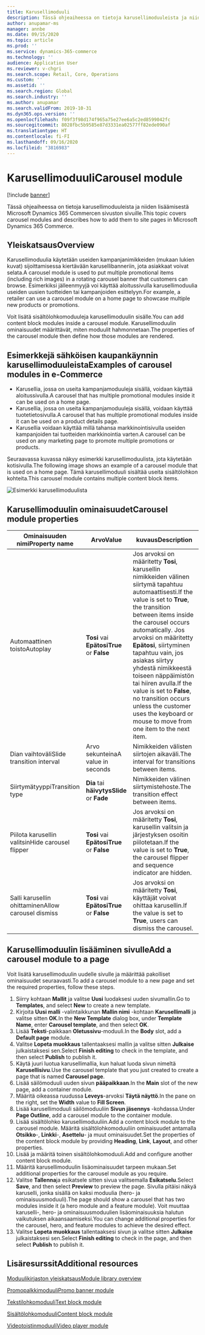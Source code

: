 ```yaml
---
title: Karusellimoduuli
description: Tässä ohjeaiheessa on tietoja karusellimoduuleista ja niiden lisäämisestä Microsoft Dynamics 365 Commercen sivuston sivuille.
author: anupamar-ms
manager: annbe
ms.date: 09/15/2020
ms.topic: article
ms.prod: ''
ms.service: dynamics-365-commerce
ms.technology: ''
audience: Application User
ms.reviewer: v-chgri
ms.search.scope: Retail, Core, Operations
ms.custom: ''
ms.assetid: ''
ms.search.region: Global
ms.search.industry: ''
ms.author: anupamar
ms.search.validFrom: 2019-10-31
ms.dyn365.ops.version: ''
ms.openlocfilehash: f09f3f98d174f965a75e27ee6a5c2ed8599042fc
ms.sourcegitcommit: 8028fbc5b9585e87d3331ea02577ff82ede090af
ms.translationtype: HT
ms.contentlocale: fi-FI
ms.lasthandoff: 09/16/2020
ms.locfileid: "3816983"
---
```

# <a name="carousel-module"></a><span data-ttu-id="b0fe7-103">Karusellimoduuli</span><span class="sxs-lookup"><span data-stu-id="b0fe7-103">Carousel module</span></span>

[!include [banner](includes/banner.md)]

<span data-ttu-id="b0fe7-104">Tässä ohjeaiheessa on tietoja karusellimoduuleista ja niiden lisäämisestä Microsoft Dynamics 365 Commercen sivuston sivuille.</span><span class="sxs-lookup"><span data-stu-id="b0fe7-104">This topic covers carousel modules and describes how to add them to site pages in Microsoft Dynamics 365 Commerce.</span></span>

## <a name="overview"></a><span data-ttu-id="b0fe7-105">Yleiskatsaus</span><span class="sxs-lookup"><span data-stu-id="b0fe7-105">Overview</span></span>

<span data-ttu-id="b0fe7-106">Karusellimoduulia käytetään useiden kampanjanimikkeiden (mukaan lukien kuvat) sijoittamisessa kiertävään karusellibanneriin, jota asiakkaat voivat selata.</span><span class="sxs-lookup"><span data-stu-id="b0fe7-106">A carousel module is used to put multiple promotional items (including rich images) in a rotating carousel banner that customers can browse.</span></span> <span data-ttu-id="b0fe7-107">Esimerkiksi jälleenmyyjä voi käyttää aloitussivulla karusellimoduulia useiden uusien tuotteiden tai kampanjoiden esittelyyn.</span><span class="sxs-lookup"><span data-stu-id="b0fe7-107">For example, a retailer can use a carousel module on a home page to showcase multiple new products or promotions.</span></span>

<span data-ttu-id="b0fe7-108">Voit lisätä sisältölohkomoduuleja karusellimoduulin sisälle.</span><span class="sxs-lookup"><span data-stu-id="b0fe7-108">You can add content block modules inside a carousel module.</span></span> <span data-ttu-id="b0fe7-109">Karusellimoduulin ominaisuudet määrittävät, miten moduulit hahmonnetaan.</span><span class="sxs-lookup"><span data-stu-id="b0fe7-109">The properties of the carousel module then define how those modules are rendered.</span></span>

## <a name="examples-of-carousel-modules-in-e-commerce"></a><span data-ttu-id="b0fe7-110">Esimerkkejä sähköisen kaupankäynnin karusellimoduuleista</span><span class="sxs-lookup"><span data-stu-id="b0fe7-110">Examples of carousel modules in e-Commerce</span></span>

- <span data-ttu-id="b0fe7-111">Karusellia, jossa on useita kampanjamoduuleja sisällä, voidaan käyttää aloitussivulla.</span><span class="sxs-lookup"><span data-stu-id="b0fe7-111">A carousel that has multiple promotional modules inside it can be used on a home page.</span></span>
- <span data-ttu-id="b0fe7-112">Karusellia, jossa on useita kampanjamoduuleja sisällä, voidaan käyttää tuotetietosivulla.</span><span class="sxs-lookup"><span data-stu-id="b0fe7-112">A carousel that has multiple promotional modules inside it can be used on a product details page.</span></span>
- <span data-ttu-id="b0fe7-113">Karusellia voidaan käyttää millä tahansa markkinointisivulla useiden kampanjoiden tai tuotteiden markkinointia varten.</span><span class="sxs-lookup"><span data-stu-id="b0fe7-113">A carousel can be used on any marketing page to promote multiple promotions or products.</span></span>

<span data-ttu-id="b0fe7-114">Seuraavassa kuvassa näkyy esimerkki karusellimoduulista, jota käytetään kotisivulla.</span><span class="sxs-lookup"><span data-stu-id="b0fe7-114">The following image shows an example of a carousel module that is used on a home page.</span></span> <span data-ttu-id="b0fe7-115">Tämä karusellimoduuli sisältää useita sisältölohkon kohteita.</span><span class="sxs-lookup"><span data-stu-id="b0fe7-115">This carousel module contains multiple content block items.</span></span>

![Esimerkki karusellimoduulista](./media/Hero.PNG)

## <a name="carousel-module-properties"></a><span data-ttu-id="b0fe7-117">Karusellimoduulin ominaisuudet</span><span class="sxs-lookup"><span data-stu-id="b0fe7-117">Carousel module properties</span></span>

| <span data-ttu-id="b0fe7-118">Ominaisuuden nimi</span><span class="sxs-lookup"><span data-stu-id="b0fe7-118">Property name</span></span>             | <span data-ttu-id="b0fe7-119">Arvo</span><span class="sxs-lookup"><span data-stu-id="b0fe7-119">Value</span></span>                 | <span data-ttu-id="b0fe7-120">kuvaus</span><span class="sxs-lookup"><span data-stu-id="b0fe7-120">Description</span></span> |
|---------------------------|-----------------------|-------------|
| <span data-ttu-id="b0fe7-121">Automaattinen toisto</span><span class="sxs-lookup"><span data-stu-id="b0fe7-121">Autoplay</span></span>                  | <span data-ttu-id="b0fe7-122">**Tosi** vai **Epätosi**</span><span class="sxs-lookup"><span data-stu-id="b0fe7-122">**True** or **False**</span></span> | <span data-ttu-id="b0fe7-123">Jos arvoksi on määritetty **Tosi**, karusellin nimikkeiden välinen siirtymä tapahtuu automaattisesti.</span><span class="sxs-lookup"><span data-stu-id="b0fe7-123">If the value is set to **True**, the transition between items inside the carousel occurs automatically.</span></span> <span data-ttu-id="b0fe7-124">Jos arvoksi on määritetty **Epätosi**, siirtyminen tapahtuu vain, jos asiakas siirtyy yhdestä nimikkeestä toiseen näppäimistön tai hiiren avulla.</span><span class="sxs-lookup"><span data-stu-id="b0fe7-124">If the value is set to **False**, no transition occurs unless the customer uses the keyboard or mouse to move from one item to the next item.</span></span> |
| <span data-ttu-id="b0fe7-125">Dian vaihtoväli</span><span class="sxs-lookup"><span data-stu-id="b0fe7-125">Slide transition interval</span></span> | <span data-ttu-id="b0fe7-126">Arvo sekunteina</span><span class="sxs-lookup"><span data-stu-id="b0fe7-126">A value in seconds</span></span>    | <span data-ttu-id="b0fe7-127">Nimikkeiden välisten siirtojen aikaväli.</span><span class="sxs-lookup"><span data-stu-id="b0fe7-127">The interval for transitions between items.</span></span> |
| <span data-ttu-id="b0fe7-128">Siirtymätyyppi</span><span class="sxs-lookup"><span data-stu-id="b0fe7-128">Transition type</span></span>           | <span data-ttu-id="b0fe7-129">**Dia** tai **häivytys**</span><span class="sxs-lookup"><span data-stu-id="b0fe7-129">**Slide** or **Fade**</span></span> | <span data-ttu-id="b0fe7-130">Nimikkeiden välinen siirtymistehoste.</span><span class="sxs-lookup"><span data-stu-id="b0fe7-130">The transition effect between items.</span></span> |
| <span data-ttu-id="b0fe7-131">Piilota karusellin valitsin</span><span class="sxs-lookup"><span data-stu-id="b0fe7-131">Hide carousel flipper</span></span>     | <span data-ttu-id="b0fe7-132">**Tosi** vai **Epätosi**</span><span class="sxs-lookup"><span data-stu-id="b0fe7-132">**True** or **False**</span></span> | <span data-ttu-id="b0fe7-133">Jos arvoksi on määritetty **Tosi**, karusellin valitsin ja järjestyksen osoitin piilotetaan.</span><span class="sxs-lookup"><span data-stu-id="b0fe7-133">If the value is set to **True**, the carousel flipper and sequence indicator are hidden.</span></span> |
| <span data-ttu-id="b0fe7-134">Salli karusellin ohittaminen</span><span class="sxs-lookup"><span data-stu-id="b0fe7-134">Allow carousel dismiss</span></span>    | <span data-ttu-id="b0fe7-135">**Tosi** vai **Epätosi**</span><span class="sxs-lookup"><span data-stu-id="b0fe7-135">**True** or **False**</span></span> | <span data-ttu-id="b0fe7-136">Jos arvoksi on määritetty **Tosi**, käyttäjät voivat ohittaa karusellin.</span><span class="sxs-lookup"><span data-stu-id="b0fe7-136">If the value is set to **True**, users can dismiss the carousel.</span></span> |

## <a name="add-a-carousel-module-to-a-page"></a><span data-ttu-id="b0fe7-137">Karusellimoduulin lisääminen sivulle</span><span class="sxs-lookup"><span data-stu-id="b0fe7-137">Add a carousel module to a page</span></span>

<span data-ttu-id="b0fe7-138">Voit lisätä karusellimoduulin uudelle sivulle ja määrittää pakolliset ominaisuudet seuraavasti.</span><span class="sxs-lookup"><span data-stu-id="b0fe7-138">To add a carousel module to a new page and set the required properties, follow these steps.</span></span>

1. <span data-ttu-id="b0fe7-139">Siirry kohtaan **Mallit** ja valitse **Uusi** luodaksesi uuden sivumallin.</span><span class="sxs-lookup"><span data-stu-id="b0fe7-139">Go to **Templates**, and select **New** to create a new template.</span></span>
1. <span data-ttu-id="b0fe7-140">Kirjoita **Uusi malli** -valintaikkunan **Mallin nimi** -kohtaan **Karusellimalli** ja valitse sitten **OK**.</span><span class="sxs-lookup"><span data-stu-id="b0fe7-140">In the **New Template** dialog box, under **Template Name**, enter **Carousel template**, and then select **OK**.</span></span>
1. <span data-ttu-id="b0fe7-141">Lisää **Teksti**-paikkaan **Oletussivu**-moduuli.</span><span class="sxs-lookup"><span data-stu-id="b0fe7-141">In the **Body** slot, add a **Default page** module.</span></span>
1. <span data-ttu-id="b0fe7-142">Valitse **Lopeta muokkaus** tallentaaksesi mallin ja valitse sitten **Julkaise** julkaistaksesi sen.</span><span class="sxs-lookup"><span data-stu-id="b0fe7-142">Select **Finish editing** to check in the template, and then select **Publish** to publish it.</span></span>  
1. <span data-ttu-id="b0fe7-143">Käytä juuri luotua karusellimallia, kun haluat luoda sivun nimeltä **Karusellisivu**.</span><span class="sxs-lookup"><span data-stu-id="b0fe7-143">Use the carousel template that you just created to create a page that is named **Carousel page**.</span></span>
1. <span data-ttu-id="b0fe7-144">Lisää säilömoduuli uuden sivun **pääpaikkaan**.</span><span class="sxs-lookup"><span data-stu-id="b0fe7-144">In the **Main** slot of the new page, add a container module.</span></span> 
1. <span data-ttu-id="b0fe7-145">Määritä oikeassa ruudussa **Leveys**-arvoksi **Täytä näyttö**.</span><span class="sxs-lookup"><span data-stu-id="b0fe7-145">In the pane on the right, set the **Width** value to **Fill Screen**.</span></span>
1. <span data-ttu-id="b0fe7-146">Lisää karusellimoduuli säilömoduuliin **Sivun jäsennys** -kohdassa.</span><span class="sxs-lookup"><span data-stu-id="b0fe7-146">Under **Page Outline**, add a carousel module to the container module.</span></span>
1. <span data-ttu-id="b0fe7-147">Lisää sisältölohko karusellimoduuliin.</span><span class="sxs-lookup"><span data-stu-id="b0fe7-147">Add a content block module to the carousel module.</span></span> <span data-ttu-id="b0fe7-148">Määritä sisältölohkomoduuliin ominaisuudet antamalla **Otsikko**-, **Linkki**-, **Asettelu**- ja muut ominaisuudet.</span><span class="sxs-lookup"><span data-stu-id="b0fe7-148">Set the properties of the content block module by providing **Heading**, **Link**, **Layout**, and other properties.</span></span>
1. <span data-ttu-id="b0fe7-149">Lisää ja määritä toinen sisältölohkomoduuli.</span><span class="sxs-lookup"><span data-stu-id="b0fe7-149">Add and configure another content block module.</span></span>
1. <span data-ttu-id="b0fe7-150">Määritä karusellimoduulin lisäominaisuudet tarpeen mukaan.</span><span class="sxs-lookup"><span data-stu-id="b0fe7-150">Set additional properties for the carousel module as you require.</span></span>
1. <span data-ttu-id="b0fe7-151">Valitse **Tallenna**ja esikatsele sitten sivua valitsemalla **Esikatselu**.</span><span class="sxs-lookup"><span data-stu-id="b0fe7-151">Select **Save**, and then select **Preview** to preview the page.</span></span> <span data-ttu-id="b0fe7-152">Sivulla pitäisi näkyä karuselli, jonka sisällä on kaksi moduulia (hero- ja ominaisuusmoduuli).</span><span class="sxs-lookup"><span data-stu-id="b0fe7-152">The page should show a carousel that has two modules inside it (a hero module and a feature module).</span></span> <span data-ttu-id="b0fe7-153">Voit muuttaa karuselli-, hero- ja ominaisuusmoduulien lisäominaisuuksia halutun vaikutuksen aikaansaamiseksi.</span><span class="sxs-lookup"><span data-stu-id="b0fe7-153">You can change additional properties for the carousel, hero, and feature modules to achieve the desired effect.</span></span>
1. <span data-ttu-id="b0fe7-154">Valitse **Lopeta muokkaus** tallentaaksesi sivun ja valitse sitten **Julkaise** julkaistaksesi sen.</span><span class="sxs-lookup"><span data-stu-id="b0fe7-154">Select **Finish editing** to check in the page, and then select **Publish** to publish it.</span></span>

## <a name="additional-resources"></a><span data-ttu-id="b0fe7-155">Lisäresurssit</span><span class="sxs-lookup"><span data-stu-id="b0fe7-155">Additional resources</span></span>

[<span data-ttu-id="b0fe7-156">Moduulikirjaston yleiskatsaus</span><span class="sxs-lookup"><span data-stu-id="b0fe7-156">Module library overview</span></span>](starter-kit-overview.md)

[<span data-ttu-id="b0fe7-157">Promopalkkimoduuli</span><span class="sxs-lookup"><span data-stu-id="b0fe7-157">Promo banner module</span></span>](add-alert.md)

[<span data-ttu-id="b0fe7-158">Tekstilohkomoduuli</span><span class="sxs-lookup"><span data-stu-id="b0fe7-158">Text block module</span></span>](add-content-rich-block.md)

[<span data-ttu-id="b0fe7-159">Sisältölohkomoduuli</span><span class="sxs-lookup"><span data-stu-id="b0fe7-159">Content block module</span></span>](add-hero-module.md)

[<span data-ttu-id="b0fe7-160">Videotoistinmoduuli</span><span class="sxs-lookup"><span data-stu-id="b0fe7-160">Video player module</span></span>](add-video-player.md)
